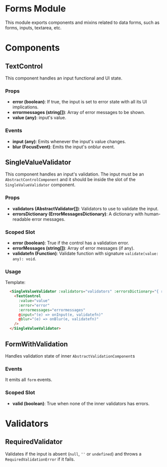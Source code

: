 # Forms Module

This module exports components and mixins related to data forms, such as forms, inputs, textarea, etc.

# Components

## TextControl
This component handles an input functional and UI state.
### Props
- **error (boolean)**: If true, the input is set to error state with all its UI implications.
- **errormessages (string[])**: Array of error messages to be shown.
- **value (any)**: input's value.

### Events
- **input (any)**: Emits whenever the input's value changes.
- **blur (FocusEvent)**: Emits the input's onblur event.

## SingleValueValidator
This component handles an input's validation. The input must be an `AbstractControlComponent` and it should be inside the slot of the `SingleValueValidator` component.

### Props
- **validators (AbstractValidator[])**: Validators to use to validate the input.
- **errorsDictionary (ErrorMessagesDictionary)**: A dictionary with human-readable error messages.

### Scoped Slot
- **error (boolean)**: True if the control has a validation error.
- **errorMessages (string[])**: Array of error messages (if any).
- **validatefn (Function)**: Validate function with signature `validate(value: any): void`.

### Usage

Template:
```html
  <SingleValueValidator :validators="validators" :errorsDictionary="{ required: 'Campo Requerido', default: 'Error en el campo' }" v-slot="{ error, errormessages, validatefn }">
    <TextControl
      :value="value"
      :error="error"
      :errormessages="errormessages"
      @input="(e) => onInput(e, validatefn)"
      @blur="(e) => onBlur(e, validatefn)"
    />
  </SingleValueValidator>
```

## FormWithValidation
Handles validation state of inner `AbstractValidationComponent`s

### Events
It emits all `form` events.

### Scoped Slot
- **valid (boolean)**: True when none of the inner validators has errors.

# Validators
## RequiredValidator
Validates if the input is absent (`null`, `''` or `undefined`) and throws a `RequiredValidationError` if it fails.
